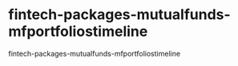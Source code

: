 # fintech-packages-mutualfunds-mfportfoliostimeline
fintech-packages-mutualfunds-mfportfoliostimeline
